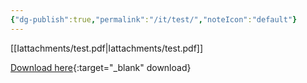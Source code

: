 ```yaml
---
{"dg-publish":true,"permalink":"/it/test/","noteIcon":"default"}
---
```


[[Iattachments/test.pdf\|Iattachments/test.pdf]]

[Download here](test.pdf){:target="_blank" download}
